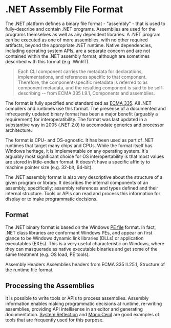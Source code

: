 .NET Assembly File Format
=========================
 
The .NET platform defines a binary file format - "assembly" - that is used to fully-describe and contain .NET programs.
Assemblies are used for the programs themselves as well as any dependent libraries.
A .NET program can be executed as one of more assemblies, with no other required artifacts, beyond the appropriate .NET runtime.
Native dependencies, including operating system APIs, are a separate concern and are not contained within the .NET assembly format, although are sometimes described with this format (e.g. WinRT).

> Each CLI component carries the metadata for declarations, implementations, and references specific to that component.
> Therefore, the component-specific metadata is referred to as component metadata, and the resulting component is said to be self-describing -- from ECMA 335 I.9.1, Components and assemblies.

The format is fully specified and standardized as [ECMA 335](dotnet-standards.md).
All .NET compilers and runtimes use this format.
The presense of a documented and infrequently updated binary format has been a major benefit (arguably a requirement) for interoperatibility.
The format was last updated in a substantive way in 2005 (.NET 2.0) to accomodate generics and processor architecture.

The format is CPU- and OS-agnostic.
It has been used as part of .NET runtimes that target many chips and CPUs.
While the format itself has Windows heritage, it is implementable on any operating system.
It's arguably most significant choice for OS interopertability is that most values are stored in little-endian format.
It doesn't have a specific affinity to machine pointer size (e.g. 32-bit, 64-bit).

The .NET assembly format is also very descriptive about the structure of a given program or library.
It describes the internal components of an assembly, specifically: assembly references and types defined and their internal structure.
Tools or APIs can read and process this information for display or to make programmatic decisions.

Format
------

The .NET binary format is based on the Windows [PE file](http://en.wikipedia.org/wiki/Portable_Executable) format.
In fact, .NET class libraries are conformant Windows PEs, and appear on first glance to be Windows dynamic link libraries (DLLs) or application executables (EXEs).
This is a very useful characteristic on Windows, where they can masquerade as native executable binaries and get some of the same treatment (e.g. OS load, PE tools).

Assembly Headers Assemblies headers from ECMA 335 II.25.1, Structure of the runtime file format.

Processing the Assemblies
-------------------------

It is possible to write tools or APIs to process assemblies.
Assembly information enables making programmatic decisions at runtime, re-writing assemblies, providing API intellisense in an editor and generating documentation.
[System.Reflection](https://msdn.microsoft.com/library/system.reflection.aspx) and [Mono.Cecil](http://www.mono-project.com/docs/tools+libraries/libraries/Mono.Cecil/) are good examples of tools that are frequently used for this purpose.
